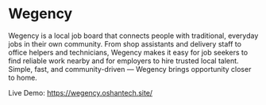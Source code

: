 # Wegency

Wegency is a local job board that connects people with traditional, everyday jobs in their own community. From shop assistants and delivery staff to office helpers and technicians, Wegency makes it easy for job seekers to find reliable work nearby and for employers to hire trusted local talent. Simple, fast, and community-driven — Wegency brings opportunity closer to home.

Live Demo: https://wegency.oshantech.site/
